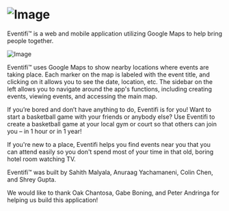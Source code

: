 ![Image](https://raw.github.com/EventifyApp/eventify/master/readmepics/header.png)
=======
Eventifi™ is a web and mobile application utilizing Google Maps to help bring people together.

![Image](https://raw.github.com/EventifyApp/eventify/master/readmepics/1.png)

Eventifi™ uses Google Maps to show nearby locations where events are taking place. Each marker on the map is labeled with the event title, and clicking on it allows you to see the date, location, etc. The sidebar on the left allows you to navigate around the app's functions, including creating events, viewing events, and accessing the main map.

If you’re bored and don’t have anything to do, Eventifi is for you! Want to start a basketball game with your friends or anybody else? Use Eventifi to create a basketball game at your local gym or court so that others can join you – in 1 hour or in 1 year!

If you're new to a place, Eventifi helps you find events near you that you can attend easily so you don't spend most of your time in that old, boring hotel room watching TV.

Eventifi™ was built by Sahith Malyala, Anuraag Yachamaneni, Colin Chen, and Shrey Gupta. 

We would like to thank Oak Chantosa, Gabe Boning, and Peter Andringa for helping us build this application!

